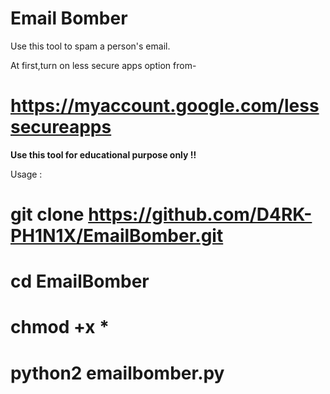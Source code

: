# Email Bomber

Use this tool to spam a person's email.

At first,turn on less secure apps option from-
# https://myaccount.google.com/lesssecureapps

<b> Use this tool for educational purpose only !! </b>

Usage : 

# git clone https://github.com/D4RK-PH1N1X/EmailBomber.git
# cd EmailBomber
# chmod +x *
# python2 emailbomber.py


